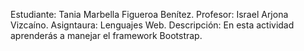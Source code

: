 Estudiante: Tania Marbella Figueroa Benítez.
Profesor: Israel Arjona Vizcaíno.
Asigntaura: Lenguajes Web.
Descripción: En esta actividad aprenderás a manejar el framework Bootstrap.
